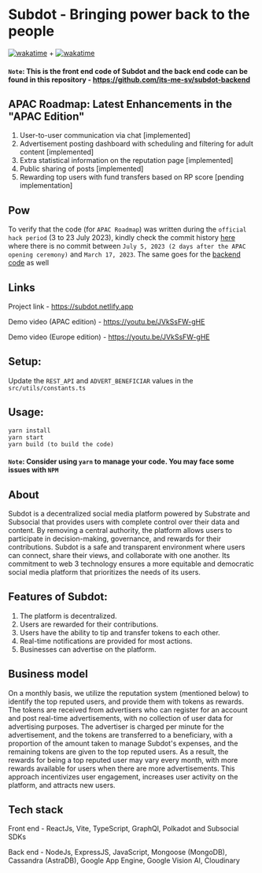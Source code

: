 # Subdot - Bringing power back to the people

[![wakatime](https://wakatime.com/badge/user/77078a50-96cc-4da2-b32c-08e468259a40/project/e42f2e90-715e-440e-a242-876e1e5affaf.svg)](https://wakatime.com/@DarkKnight7/projects/fxruavcaqm) + [![wakatime](https://wakatime.com/badge/user/77078a50-96cc-4da2-b32c-08e468259a40/project/0c3150ef-2822-4442-8782-f95a03750efe.svg)](https://wakatime.com/@DarkKnight7/projects/ifwjteehbc)

#### `Note`: This is the front end code of Subdot and the back end code can be found in this repository - https://github.com/its-me-sv/subdot-backend

## APAC Roadmap: Latest Enhancements in the "APAC Edition"
1. User-to-user communication via chat [implemented]
2. Advertisement posting dashboard with scheduling and filtering for adult content [implemented]
3. Extra statistical information on the reputation page [implemented]
4. Public sharing of posts [implemented]
5. Rewarding top users with fund transfers based on RP score [pending implementation]

## Pow
To verify that the code (for `APAC Roadmap`) was written during the `official hack period` (3 to 23 July 2023), kindly check the commit history [here](https://github.com/its-me-sv/subdot-frontend/commits/main?after=b869a13c79c753978403420949f2ee6559641cb5+104&branch=main&qualified_name=refs%2Fheads%2Fmain) where there is no commit between `July 5, 2023 (2 days after the APAC opening ceremony)` and `March 17, 2023`. The same goes for the [backend code](https://github.com/its-me-sv/subdot-backend/commits/main?after=9035fb04b0021f6d9eb358ac1104b2c184fc98a5+34&branch=main&qualified_name=refs%2Fheads%2Fmain) as well

## Links

Project link - https://subdot.netlify.app

Demo video (APAC edition) - https://youtu.be/JVkSsFW-gHE

Demo video (Europe edition) - https://youtu.be/JVkSsFW-gHE

## Setup:
Update the `REST_API` and `ADVERT_BENEFICIAR` values in the `src/utils/constants.ts`

## Usage:
```
yarn install
yarn start
yarn build (to build the code)
```

#### `Note`: Consider using `yarn` to manage your code. You may face some issues with `NPM`

## About
Subdot is a decentralized social media platform powered by Substrate and Subsocial that provides users with complete control over their data and content. By removing a central authority, the platform allows users to participate in decision-making, governance, and rewards for their contributions. Subdot is a safe and transparent environment where users can connect, share their views, and collaborate with one another. Its commitment to web 3 technology ensures a more equitable and democratic social media platform that prioritizes the needs of its users.

## Features of Subdot:
1. The platform is decentralized.
2. Users are rewarded for their contributions.
3. Users have the ability to tip and transfer tokens to each other.
4. Real-time notifications are provided for most actions.
5. Businesses can advertise on the platform.

## Business model
On a monthly basis, we utilize the reputation system (mentioned below) to identify the top reputed users, and provide them with tokens as rewards. The tokens are received from advertisers who can register for an account and post real-time advertisements, with no collection of user data for advertising purposes. The advertiser is charged per minute for the advertisement, and the tokens are transferred to a beneficiary, with a proportion of the amount taken to manage Subdot's expenses, and the remaining tokens are given to the top reputed users. As a result, the rewards for being a top reputed user may vary every month, with more rewards available for users when there are more advertisements. This approach incentivizes user engagement, increases user activity on the platform, and attracts new users.

## Tech stack
Front end - ReactJs, Vite, TypeScript, GraphQl, Polkadot and Subsocial SDKs

Back end - NodeJs, ExpressJS, JavaScript, Mongoose (MongoDB), Cassandra (AstraDB), Google App Engine, Google Vision AI, Cloudinary